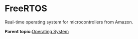 # FreeRTOS

Real-time operating system for microcontrollers from Amazon.

**Parent topic:**[Operating System](../topics/operating_system.md)

